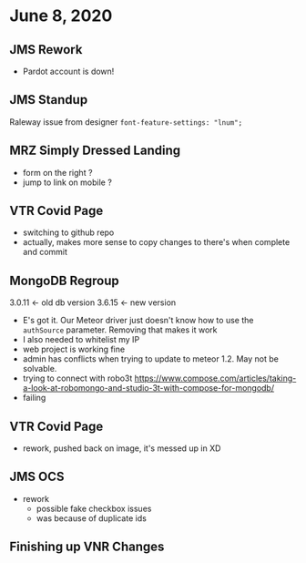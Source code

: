# June 8, 2020

## JMS Rework
- Pardot account is down!

## JMS Standup
Raleway issue from designer
`font-feature-settings: "lnum";`

## MRZ Simply Dressed Landing
- form on the right ?
- jump to link on mobile ?

## VTR Covid Page
- switching to github repo
- actually, makes more sense to copy changes to there's when complete and commit

## MongoDB Regroup
3.0.11 <- old db version
3.6.15 <- new version 
- E's got it. Our Meteor driver just doesn't know how to use the `authSource` parameter. Removing that makes it work
- I also needed to whitelist my IP
- web project is working fine
- admin has conflicts when trying to update to meteor 1.2. May not be solvable.
- trying to connect with robo3t https://www.compose.com/articles/taking-a-look-at-robomongo-and-studio-3t-with-compose-for-mongodb/
- failing

## VTR Covid Page
- rework, pushed back on image, it's messed up in XD

## JMS OCS
- rework
  - possible fake checkbox issues
  - was because of duplicate ids

## Finishing up VNR Changes